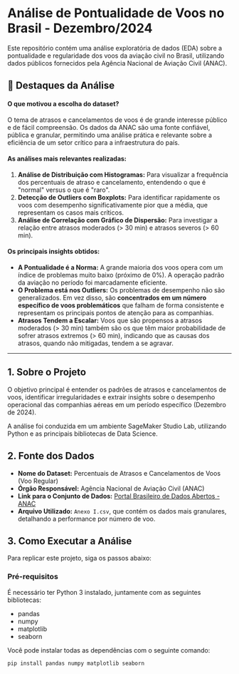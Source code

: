 # Análise de Pontualidade de Voos no Brasil - Dezembro/2024

Este repositório contém uma análise exploratória de dados (EDA) sobre a pontualidade e regularidade dos voos da aviação civil no Brasil, utilizando dados públicos fornecidos pela Agência Nacional de Aviação Civil (ANAC).

## 🌟 Destaques da Análise

#### O que motivou a escolha do dataset?
O tema de atrasos e cancelamentos de voos é de grande interesse público e de fácil compreensão. Os dados da ANAC são uma fonte confiável, pública e granular, permitindo uma análise prática e relevante sobre a eficiência de um setor crítico para a infraestrutura do país.

#### As análises mais relevantes realizadas:
1.  **Análise de Distribuição com Histogramas:** Para visualizar a frequência dos percentuais de atraso e cancelamento, entendendo o que é "normal" versus o que é "raro".
2.  **Detecção de Outliers com Boxplots:** Para identificar rapidamente os voos com desempenho significativamente pior que a média, que representam os casos mais críticos.
3.  **Análise de Correlação com Gráfico de Dispersão:** Para investigar a relação entre atrasos moderados (> 30 min) e atrasos severos (> 60 min).

#### Os principais insights obtidos:
* **A Pontualidade é a Norma:** A grande maioria dos voos opera com um índice de problemas muito baixo (próximo de 0%). A operação padrão da aviação no período foi marcadamente eficiente.
* **O Problema está nos Outliers:** Os problemas de desempenho não são generalizados. Em vez disso, são **concentrados em um número específico de voos problemáticos** que falham de forma consistente e representam os principais pontos de atenção para as companhias.
* **Atrasos Tendem a Escalar:** Voos que são propensos a atrasos moderados (> 30 min) também são os que têm maior probabilidade de sofrer atrasos extremos (> 60 min), indicando que as causas dos atrasos, quando não mitigadas, tendem a se agravar.

---

## 1. Sobre o Projeto

O objetivo principal é entender os padrões de atrasos e cancelamentos de voos, identificar irregularidades e extrair insights sobre o desempenho operacional das companhias aéreas em um período específico (Dezembro de 2024).

A análise foi conduzida em um ambiente SageMaker Studio Lab, utilizando Python e as principais bibliotecas de Data Science.

## 2. Fonte dos Dados

* **Nome do Dataset:** Percentuais de Atrasos e Cancelamentos de Voos (Voo Regular)
* **Órgão Responsável:** Agência Nacional de Aviação Civil (ANAC)
* **Link para o Conjunto de Dados:** [Portal Brasileiro de Dados Abertos - ANAC](https://www.gov.br/anac/pt-br/dadosabertos/Voos-e-operacoes-aereas/Percentuais-de-atrasos-e-cancelamentos/)
* **Arquivo Utilizado:** `Anexo I.csv`, que contém os dados mais granulares, detalhando a performance por número de voo.

## 3. Como Executar a Análise

Para replicar este projeto, siga os passos abaixo:

### Pré-requisitos

É necessário ter Python 3 instalado, juntamente com as seguintes bibliotecas:
* pandas
* numpy
* matplotlib
* seaborn

Você pode instalar todas as dependências com o seguinte comando:
```bash
pip install pandas numpy matplotlib seaborn